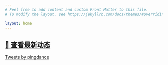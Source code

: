 ```yaml
---
# Feel free to add content and custom Front Matter to this file.
# To modify the layout, see https://jekyllrb.com/docs/themes/#overriding-theme-defaults

layout: home
---
```



## [🔔 查看最新动态](https://twitter.com/MooglePing)
  
<a class="twitter-timeline" href="https://twitter.com/MooglePing?ref_src=twsrc%5Etfw">Tweets by pingdance</a> <script async src="https://platform.twitter.com/widgets.js" charset="utf-8"></script>
